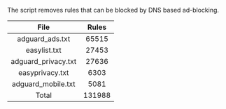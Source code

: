 The script removes rules that can be blocked by DNS based ad-blocking.


| File | Rules |
|:----:|:-----:|
| adguard_ads.txt | 65515 |
| easylist.txt | 27453 |
| adguard_privacy.txt | 27636 |
| easyprivacy.txt | 6303 |
| adguard_mobile.txt | 5081 |
| Total | 131988 |